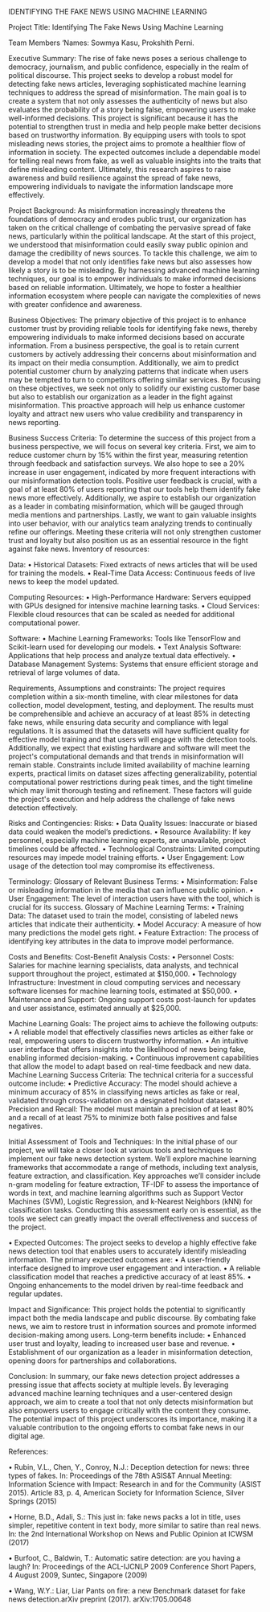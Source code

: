 IDENTIFYING THE FAKE NEWS USING MACHINE LEARNING

Project Title: Identifying The Fake News Using Machine Learning

Team Members ‘Names: Sowmya Kasu, Prokshith Perni.



Executive Summary: 
The rise of fake news poses a serious challenge to democracy, journalism, and public confidence, especially in the realm of political discourse. This project seeks to develop a robust model for detecting fake news articles, leveraging sophisticated machine learning techniques to address the spread of misinformation. The main goal is to create a system that not only assesses the authenticity of news but also evaluates the probability of a story being false, empowering users to make well-informed decisions.
This project is significant because it has the potential to strengthen trust in media and help people make better decisions based on trustworthy information. By equipping users with tools to spot misleading news stories, the project aims to promote a healthier flow of information in society. The expected outcomes include a dependable model for telling real news from fake, as well as valuable insights into the traits that define misleading content. Ultimately, this research aspires to raise awareness and build resilience against the spread of fake news, empowering individuals to navigate the information landscape more effectively.


Project Background:
As misinformation increasingly threatens the foundations of democracy and erodes public trust, our organization has taken on the critical challenge of combating the pervasive spread of fake news, particularly within the political landscape. At the start of this project, we understood that misinformation could easily sway public opinion and damage the credibility of news sources. To tackle this challenge, we aim to develop a model that not only identifies fake news but also assesses how likely a story is to be misleading. By harnessing advanced machine learning techniques, our goal is to empower individuals to make informed decisions based on reliable information. 
Ultimately, we hope to foster a healthier information ecosystem where people can navigate the complexities of news with greater confidence and awareness.


Business Objectives:
The primary objective of this project is to enhance customer trust by providing reliable tools for identifying fake news, thereby empowering individuals to make informed decisions based on accurate information. From a business perspective, the goal is to retain current customers by actively addressing their concerns about misinformation and its impact on their media consumption. Additionally, we aim to predict potential customer churn by analyzing patterns that indicate when users may be tempted to turn to competitors offering similar services. By focusing on these objectives, we seek not only to solidify our existing customer base but also to establish our organization as a leader in the fight against misinformation. This proactive approach will help us enhance customer loyalty and attract new users who value credibility and transparency in news reporting.

Business Success Criteria: 
To determine the success of this project from a business perspective, we will focus on several key criteria. First, we aim to reduce customer churn by 15% within the first year, measuring retention through feedback and satisfaction surveys. We also hope to see a 20% increase in user engagement, indicated by more frequent interactions with our misinformation detection tools. Positive user feedback is crucial, with a goal of at least 80% of users reporting that our tools help them identify fake news more effectively. Additionally, we aspire to establish our organization as a leader in combating misinformation, which will be gauged through media mentions and partnerships. Lastly, we want to gain valuable insights into user behavior, with our analytics team analyzing trends to continually refine our offerings. Meeting these criteria will not only strengthen customer trust and loyalty but also position us as an essential resource in the fight against fake news.
Inventory of resources: 

Data:
•	Historical Datasets: Fixed extracts of news articles that will be used for training the models.
•	Real-Time Data Access: Continuous feeds of live news to keep the model updated.

Computing Resources:
•	High-Performance Hardware: Servers equipped with GPUs designed for intensive machine learning tasks.
•	Cloud Services: Flexible cloud resources that can be scaled as needed for additional computational power.

Software:
•	Machine Learning Frameworks: Tools like TensorFlow and Scikit-learn used for developing our models.
•	Text Analysis Software: Applications that help process and analyze textual data effectively.
•	Database Management Systems: Systems that ensure efficient storage and retrieval of large volumes of data.

Requirements, Assumptions and constraints:
The project requires completion within a six-month timeline, with clear milestones for data collection, model development, testing, and deployment. The results must be comprehensible and achieve an accuracy of at least 85% in detecting fake news, while ensuring data security and compliance with legal regulations. It is assumed that the datasets will have sufficient quality for effective model training and that users will engage with the detection tools. Additionally, we expect that existing hardware and software will meet the project's computational demands and that trends in misinformation will remain stable. Constraints include limited availability of machine learning experts, practical limits on dataset sizes affecting generalizability, potential computational power restrictions during peak times, and the tight timeline which may limit thorough testing and refinement. These factors will guide the project's execution and help address the challenge of fake news detection effectively.


Risks and Contingencies:
Risks:
•	Data Quality Issues: Inaccurate or biased data could weaken the model’s predictions.
•	Resource Availability: If key personnel, especially machine learning experts, are unavailable, project timelines could be affected.
•	Technological Constraints: Limited computing resources may impede model training efforts.
•	User Engagement: Low usage of the detection tool may compromise its effectiveness.


Terminology:
Glossary of Relevant Business Terms:
•	Misinformation: False or misleading information in the media that can influence public opinion.
•	User Engagement: The level of interaction users have with the tool, which is crucial for its success.
Glossary of Machine Learning Terms:
•	Training Data: The dataset used to train the model, consisting of labeled news articles that indicate their authenticity.
•	Model Accuracy: A measure of how many predictions the model gets right.
•	Feature Extraction: The process of identifying key attributes in the data to improve model performance.


Costs and Benefits:
Cost-Benefit Analysis
Costs:
•	Personnel Costs: Salaries for machine learning specialists, data analysts, and technical support throughout the project, estimated at $150,000.
•	Technology Infrastructure: Investment in cloud computing services and necessary software licenses for machine learning tools, estimated at $50,000.
•	Maintenance and Support: Ongoing support costs post-launch for updates and user assistance, estimated annually at $25,000.

Machine Learning Goals:
The project aims to achieve the following outputs:
•	A reliable model that effectively classifies news articles as either fake or real, empowering users to discern trustworthy information.
•	An intuitive user interface that offers insights into the likelihood of news being fake, enabling informed decision-making.
•	Continuous improvement capabilities that allow the model to adapt based on real-time feedback and new data.
Machine Learning Success Criteria:
The technical criteria for a successful outcome include:
•	Predictive Accuracy: The model should achieve a minimum accuracy of 85% in classifying news articles as fake or real, validated through cross-validation on a designated holdout dataset.
•	Precision and Recall: The model must maintain a precision of at least 80% and a recall of at least 75% to minimize both false positives and false negatives.

Initial Assessment of Tools and Techniques:
In the initial phase of our project, we will take a closer look at various tools and techniques to implement our fake news detection system. We’ll explore machine learning frameworks that accommodate a range of methods, including text analysis, feature extraction, and classification. Key approaches we’ll consider include n-gram modeling for feature extraction, TF-IDF to assess the importance of words in text, and machine learning algorithms such as Support Vector Machines (SVM), Logistic Regression, and k-Nearest Neighbors (kNN) for classification tasks. Conducting this assessment early on is essential, as the tools we select can greatly impact the overall effectiveness and success of the project.

•	Expected Outcomes:
The project seeks to develop a highly effective fake news detection tool that enables users to accurately identify misleading information.
 The primary expected outcomes are:
•	A user-friendly interface designed to improve user engagement and interaction.
•	A reliable classification model that reaches a predictive accuracy of at least 85%.
•	Ongoing enhancements to the model driven by real-time feedback and regular updates.

Impact and Significance:
This project holds the potential to significantly impact both the media landscape and public discourse. By combating fake news, we aim to restore trust in information sources and promote informed decision-making among users. Long-term benefits include:
•	Enhanced user trust and loyalty, leading to increased user base and revenue.
•	Establishment of our organization as a leader in misinformation detection, opening doors for partnerships and collaborations.

Conclusion:
In summary, our fake news detection project addresses a pressing issue that affects society at multiple levels. By leveraging advanced machine learning techniques and a user-centered design approach, we aim to create a tool that not only detects misinformation but also empowers users to engage critically with the content they consume. The potential impact of this project underscores its importance, making it a valuable contribution to the ongoing efforts to combat fake news in our digital age.


References:

•	Rubin, V.L., Chen, Y., Conroy, N.J.: Deception detection for news: three types of fakes. In: Proceedings of the 78th ASIS&T Annual Meeting: Information Science with Impact: Research in and for the Community (ASIST 2015). Article 83, p. 4, American Society for Information Science, Silver Springs (2015)

•	Horne, B.D., Adali, S.: This just in: fake news packs a lot in title, uses simpler, repetitive content in text body, more similar to satire than real news. In: the 2nd International Workshop on News and Public Opinion at ICWSM (2017)

•	Burfoot, C., Baldwin, T.: Automatic satire detection: are you having a laugh? In: Proceedings of the ACL-IJCNLP 2009 Conference Short Papers, 4 August 2009, Suntec, Singapore (2009)

•	Wang, W.Y.: Liar, Liar Pants on fire: a new Benchmark dataset for fake news detection.arXiv preprint (2017). arXiv:1705.00648


